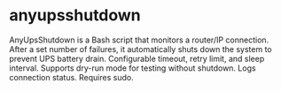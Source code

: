 # anyupsshutdown
AnyUpsShutdown is a Bash script that monitors a router/IP connection. After a set number of failures, it automatically shuts down the system to prevent UPS battery drain. Configurable timeout, retry limit, and sleep interval. Supports dry-run mode for testing without shutdown. Logs connection status. Requires sudo.
